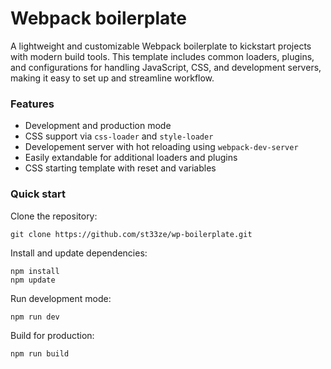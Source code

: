 # Webpack boilerplate
A lightweight and customizable Webpack boilerplate to kickstart projects with modern build tools. This template includes common loaders, plugins, and configurations for handling JavaScript, CSS, and development servers, making it easy to set up and streamline workflow.


### Features
- Development and production mode
- CSS support via ```css-loader``` and ```style-loader```
- Developement server with hot reloading using ```webpack-dev-server```
- Easily extandable for additional loaders and plugins
- CSS starting template with reset and variables

### Quick start
Clone the repository:
```
git clone https://github.com/st33ze/wp-boilerplate.git
```
Install and update dependencies:
```
npm install
npm update
```
Run development mode:
```
npm run dev
```
Build for production:
```
npm run build
```